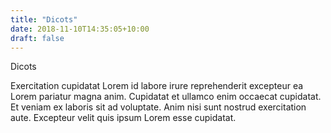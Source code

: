 ```yaml
---
title: "Dicots"
date: 2018-11-10T14:35:05+10:00
draft: false
---
```


Dicots

Exercitation cupidatat Lorem id labore irure reprehenderit excepteur ea Lorem pariatur magna anim. Cupidatat et ullamco enim occaecat cupidatat. Et veniam ex laboris sit ad voluptate. Anim nisi sunt nostrud exercitation aute. Excepteur velit quis ipsum Lorem esse cupidatat.